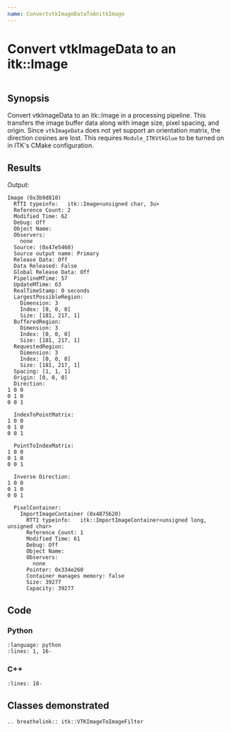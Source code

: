```yaml
---
name: ConvertvtkImageDataToAnitkImage
---
```


# Convert vtkImageData to an itk::Image

```{index} single: VTKImageToImageFilter
```

## Synopsis

Convert vtkImageData to an itk::Image in a processing pipeline.  This transfers
the image buffer data along with image size, pixel spacing, and origin. Since
`vtkImageData` does not yet support an orientation matrix, the direction
cosines are lost. This requires `Module_ITKVtkGlue` to be turned on in ITK's
CMake configuration.

## Results

Output:

```
Image (0x3b9d810)
  RTTI typeinfo:   itk::Image<unsigned char, 3u>
  Reference Count: 2
  Modified Time: 62
  Debug: Off
  Object Name:
  Observers:
    none
  Source: (0x47e5460)
  Source output name: Primary
  Release Data: Off
  Data Released: False
  Global Release Data: Off
  PipelineMTime: 57
  UpdateMTime: 63
  RealTimeStamp: 0 seconds
  LargestPossibleRegion:
    Dimension: 3
    Index: [0, 0, 0]
    Size: [181, 217, 1]
  BufferedRegion:
    Dimension: 3
    Index: [0, 0, 0]
    Size: [181, 217, 1]
  RequestedRegion:
    Dimension: 3
    Index: [0, 0, 0]
    Size: [181, 217, 1]
  Spacing: [1, 1, 1]
  Origin: [0, 0, 0]
  Direction:
1 0 0
0 1 0
0 0 1

  IndexToPointMatrix:
1 0 0
0 1 0
0 0 1

  PointToIndexMatrix:
1 0 0
0 1 0
0 0 1

  Inverse Direction:
1 0 0
0 1 0
0 0 1

  PixelContainer:
    ImportImageContainer (0x4875620)
      RTTI typeinfo:   itk::ImportImageContainer<unsigned long, unsigned char>
      Reference Count: 1
      Modified Time: 61
      Debug: Off
      Object Name:
      Observers:
        none
      Pointer: 0x334e260
      Container manages memory: false
      Size: 39277
      Capacity: 39277
```

## Code

### Python

```{literalinclude} Code.py
:language: python
:lines: 1, 16-
```

### C++

```{literalinclude} Code.cxx
:lines: 18-
```

## Classes demonstrated

```{eval-rst}
.. breathelink:: itk::VTKImageToImageFilter
```
